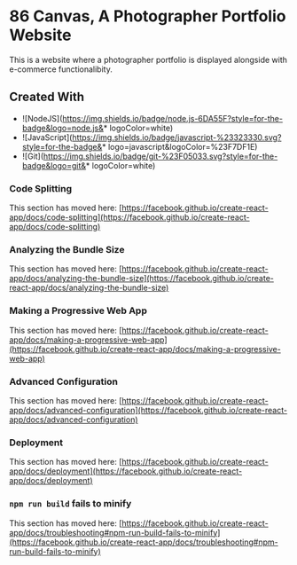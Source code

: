 # 86 Canvas, A Photographer Portfolio Website

This is a website where a photographer portfolio is displayed alongside with e-commerce functionalibity. 

## Created With

  * ![NodeJS](https://img.shields.io/badge/node.js-6DA55F?style=for-the-badge&logo=node.js&* logoColor=white) 
  * ![JavaScript](https://img.shields.io/badge/javascript-%23323330.svg?style=for-the-badge&* logo=javascript&logoColor=%23F7DF1E) 
  * ![Git](https://img.shields.io/badge/git-%23F05033.svg?style=for-the-badge&logo=git&* logoColor=white)

### Code Splitting

This section has moved here: [https://facebook.github.io/create-react-app/docs/code-splitting](https://facebook.github.io/create-react-app/docs/code-splitting)

### Analyzing the Bundle Size

This section has moved here: [https://facebook.github.io/create-react-app/docs/analyzing-the-bundle-size](https://facebook.github.io/create-react-app/docs/analyzing-the-bundle-size)

### Making a Progressive Web App

This section has moved here: [https://facebook.github.io/create-react-app/docs/making-a-progressive-web-app](https://facebook.github.io/create-react-app/docs/making-a-progressive-web-app)

### Advanced Configuration

This section has moved here: [https://facebook.github.io/create-react-app/docs/advanced-configuration](https://facebook.github.io/create-react-app/docs/advanced-configuration)

### Deployment

This section has moved here: [https://facebook.github.io/create-react-app/docs/deployment](https://facebook.github.io/create-react-app/docs/deployment)

### `npm run build` fails to minify

This section has moved here: [https://facebook.github.io/create-react-app/docs/troubleshooting#npm-run-build-fails-to-minify](https://facebook.github.io/create-react-app/docs/troubleshooting#npm-run-build-fails-to-minify)
